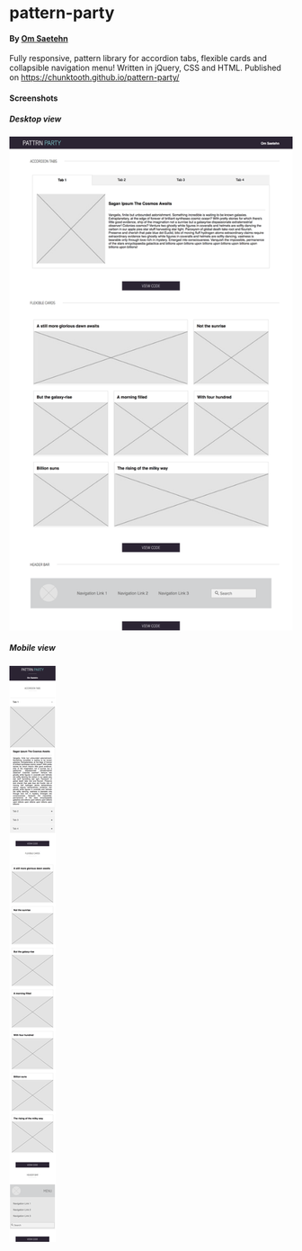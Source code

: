 # pattern-party
#### By [Om Saetehn](https://github.com/chunktooth)

Fully responsive, pattern library for accordion tabs, flexible cards and collapsible navigation menu! Written in jQuery, CSS and HTML. Published on https://chunktooth.github.io/pattern-party/

#### Screenshots
##### Desktop view
![desktop](https://github.com/chunktooth/pattern-party/blob/master/pattern-guide.png)

##### Mobile view
![mobile](https://github.com/chunktooth/pattern-party/blob/master/pattern-guide-mobile.png)
